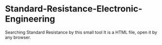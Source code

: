 # Standard-Resistance-Electronic-Engineering
Searching Standard Resistance by this small tool
It is a HTML file, open it by any browser.
